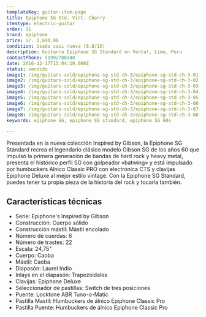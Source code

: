 ```yaml
---
templateKey: guitar-item-page
title: Epiphone SG Std. Vint. Cherry
itemtype: electric-guitar
order: 91
brand: epiphone
price: S/. 1,690.00
condition: Usada casi nueva (8.8/10)
description: Guitarra Epiphone SG Standard en Venta!, Lima, Peru
contactPhone: 51992780348
date: 2016-12-17T15:04:10.000Z
status: vendido
image1: /img/guitars-sold/epiphone-sg-std-ch-3/epiphone-sg-std-ch-3-01-sold.jpg
image2: /img/guitars-sold/epiphone-sg-std-ch-3/epiphone-sg-std-ch-3-02-sold.jpg
image3: /img/guitars-sold/epiphone-sg-std-ch-3/epiphone-sg-std-ch-3-03-sold.jpg
image4: /img/guitars-sold/epiphone-sg-std-ch-3/epiphone-sg-std-ch-3-04-sold.jpg
image5: /img/guitars-sold/epiphone-sg-std-ch-3/epiphone-sg-std-ch-3-05-sold.jpg
image6: /img/guitars-sold/epiphone-sg-std-ch-3/epiphone-sg-std-ch-3-06-sold.jpg
image7: /img/guitars-sold/epiphone-sg-std-ch-3/epiphone-sg-std-ch-3-07-sold.jpg
image8: /img/guitars-sold/epiphone-sg-std-ch-3/epiphone-sg-std-ch-3-08-sold.jpg
keywords: epiphone SG, epiphone SG standard, epiphone SG 60s

---
```

Presentada en la nueva colección Inspired by Gibson, la Epiphone SG Standard recrea el legendario clásico modelo Gibson SG de los años 60 que impulsó la primera generación de bandas de hard rock y heavy metal, presenta el histórico perfil SG con golpeador «batwing» y está impulsado por humbuckers Alnico Classic PRO con electrónica CTS y clavijas Epiphone Deluxe al mejor estilo vintage. Con la Epiphone SG Standard, puedes tener tu propia pieza de la historia del rock y tocarla también.

## Características técnicas

* Serie: Epiphone's Inspired by Gibson
* Construcción: Cuerpo sólido
* Construcción mástil: Mástil encolado
* Número de cuerdas: 6
* Número de trastes: 22
* Escala: 24,75"
* Cuerpo: Caoba
* Mástil: Caoba
* Diapasón: Laurel Indio
* Inlays en el diapasón: Trapezoidales
* Clavijas: Epiphone Deluxe
* Seleccionador de pastillas: Switch de tres posiciones
* Puente: Locktone ABR Tuno-o-Matic
* Pastilla Mastil: Humbuckers de álnico Epiphone Classic Pro
* Pastilla Puente: Humbuckers de álnico Epiphone Classic Pro